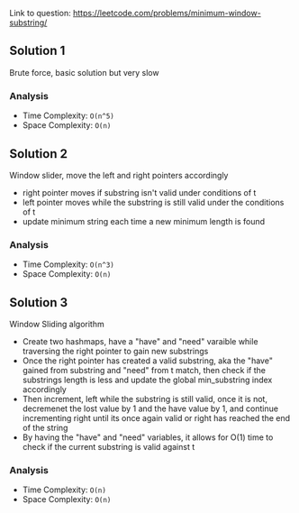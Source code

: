 Link to question: https://leetcode.com/problems/minimum-window-substring/

## Solution 1

Brute force, basic solution but very slow

### Analysis

- Time Complexity: `O(n^5)`
- Space Complexity: `O(n)`

## Solution 2

Window slider, move the left and right pointers accordingly

- right pointer moves if substring isn't valid under conditions of t
- left pointer moves while the substring is still valid under the conditions of t
- update minimum string each time a new minimum length is found

### Analysis

- Time Complexity: `O(n^3)`
- Space Complexity: `O(n)`

## Solution 3

Window Sliding algorithm

- Create two hashmaps, have a "have" and "need" varaible while traversing the right pointer to gain new substrings
- Once the right pointer has created a valid substring, aka the "have" gained from substring and "need" from t match, then check if the substrings length is less and update the global min_substring index accordingly
- Then increment, left while the substring is still valid, once it is not, decremenet the lost value by 1 and the have value by 1, and continue incrementing right until its once again valid or right has reached the end of the string
- By having the "have" and "need" variables, it allows for O(1) time to check if the current substring is valid against t

### Analysis

- Time Complexity: `O(n)`
- Space Complexity: `O(n)`
